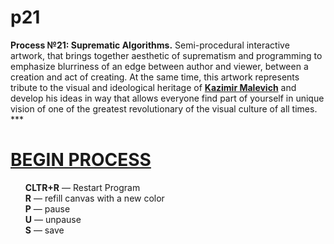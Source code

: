 # p21
**Process №21: Suprematic Algorithms.** Semi-procedural interactive artwork, that brings together aesthetic of suprematism and programming to emphasize blurriness of an edge between author and viewer, between a creation and act of creating. At the same time, this artwork represents tribute to the visual and ideological heritage of <a href="https://en.wikipedia.org/wiki/Kazimir_Malevich" target="_blank"><b>Kazimir Malevich</b></a> and develop his ideas in way that allows everyone find part of yourself in unique vision of one of the greatest revolutionary of the visual culture of all times. ***

# <a href="https://rhizomicmaze.github.io/p21/suprematicalgorithms/" target="_blank"><b>BEGIN PROCESS</b></a>

<ul style="list-style-type:none">
  <li><b>CLTR+R</b> — Restart Program</li>
  <li><b>R</b> — refill canvas with a new color</li>
  <li><b>P</b> — pause</li>
  <li><b>U</b> — unpause</li>
  <li><b>S</b> — save</li>
</ul>
